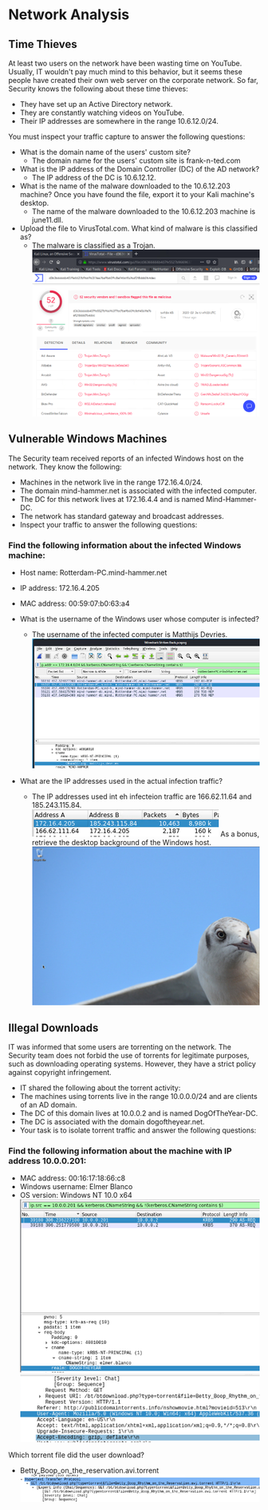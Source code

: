 # Network Analysis

## Time Thieves
At least two users on the network have been wasting time on YouTube. Usually, IT wouldn't pay much mind to this behavior, but it seems these people have created their own web server on the corporate network. So far, Security knows the following about these time thieves:
- They have set up an Active Directory network.
- They are constantly watching videos on YouTube.
- Their IP addresses are somewhere in the range 10.6.12.0/24.

You must inspect your traffic capture to answer the following questions:

- What is the domain name of the users' custom site?
  - The domain name for the users' custom site is frank-n-ted.com
- What is the IP address of the Domain Controller (DC) of the AD network?
  - The IP address of the DC is 10.6.12.12.
- What is the name of the malware downloaded to the 10.6.12.203 machine? Once you have found the file, export it to your Kali machine's desktop.
  - The name of the malware downloaded to the 10.6.12.203 machine is june11.dll.
- Upload the file to VirusTotal.com. What kind of malware is this classified as?
  - The malware is classified as a Trojan. 
 ![](Images/June11%20dll%20file%20%20virus%20total.png)
 
## Vulnerable Windows Machines
The Security team received reports of an infected Windows host on the network. They know the following:
- Machines in the network live in the range 172.16.4.0/24.
- The domain mind-hammer.net is associated with the infected computer.
- The DC for this network lives at 172.16.4.4 and is named Mind-Hammer-DC.
- The network has standard gateway and broadcast addresses.
- Inspect your traffic to answer the following questions:

### Find the following information about the infected Windows machine:
- Host name: Rotterdam-PC.mind-hammer.net
- IP address: 172.16.4.205
- MAC address: 00:59:07:b0:63:a4

- What is the username of the Windows user whose computer is infected?
  - The username of the infected computer is Matthijs Devries.
![](Images/User%20name%20of%20Infected%20Machine.png)
- What are the IP addresses used in the actual infection traffic?
  - The IP addresses used int eh infecteion traffic are 166.62.11.64 and 185.243.115.84.
![](Images/IP%20addresses%20of%20Infected%20Machines.png)
As a bonus, retrieve the desktop background of the Windows host.
![](Images/Desktop%20windows%20HostBackround.png)
## Illegal Downloads
IT was informed that some users are torrenting on the network. The Security team does not forbid the use of torrents for legitimate purposes, such as downloading operating systems. However, they have a strict policy against copyright infringement.
- IT shared the following about the torrent activity:
- The machines using torrents live in the range 10.0.0.0/24 and are clients of an AD domain.
- The DC of this domain lives at 10.0.0.2 and is named DogOfTheYear-DC.
- The DC is associated with the domain dogoftheyear.net.
- Your task is to isolate torrent traffic and answer the following questions:

### Find the following information about the machine with IP address 10.0.0.201:
  - MAC address: 00:16:17:18:66:c8
  - Windows username: Elmer Blanco
  - OS version: Windows NT 10.0 x64
![](Images/Torrent%20User%20Name.png)
![](Images/OS%20Version%20of%20Torrent%20Computer.png)

Which torrent file did the user download?
- Betty_Boop_on_the_reservation.avi.torrent
![](Images/Torrent%20File%20Downloaded.png)
